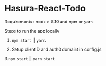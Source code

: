 # Hasura-React-Todo

Requirements : node > 8.10 and npm or yarn

Steps to run the app locally


 1. `npm start` || `yarn`.

 2. Setup clientID and auth0 domaint in config.js

 3.`npm start` || `yarn start`

